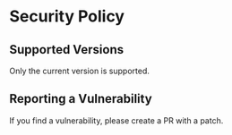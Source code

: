 # Security Policy

## Supported Versions

Only the current version is supported.

## Reporting a Vulnerability

If you find a vulnerability, please create a PR with a patch.

